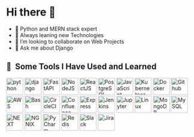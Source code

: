 ### <h1>Hi there 👋</h1>

<!--
**mehar13hamza/mehar13hamza** is a ✨ _special_ ✨ repository because its `README.md` (this file) appears on your GitHub profile.

Here are some ideas to get you started:

-->

- 🔭 Python and MERN stack expert 
- 🌱 Always leaning new Technologies
- 👯 I’m looking to collaborate on Web Projects
- 💬 Ask me about Django

<h2> 🚀 &nbsp;Some Tools I Have Used and Learned</h2>
<p align="left">
<img src="https://cdn.jsdelivr.net/gh/devicons/devicon/icons/python/python-original.svg" alt="python" width="45" height="45"/>
<img src="https://cdn.jsdelivr.net/gh/devicons/devicon/icons/django/django-plain.svg" alt="django" width="45" height="45"/>
<img src="https://cdn.jsdelivr.net/gh/devicons/devicon/icons/flask/flask-original-wordmark.svg" alt="FastAPI" width="45" height="45"/>
<img src="https://cdn.jsdelivr.net/gh/devicons/devicon/icons/nodejs/nodejs-original.svg" alt="NodeJS" width="45" height="45"/>
<img src="https://cdn.jsdelivr.net/gh/devicons/devicon/icons/react/react-original.svg" alt="ReactJS" width="45" height="45"/>
<img src="https://cdn.jsdelivr.net/gh/devicons/devicon/icons/postgresql/postgresql-original.svg" alt="PostgreSQL" width="45" height="45"/>
<img src="https://cdn.jsdelivr.net/gh/devicons/devicon/icons/javascript/javascript-original.svg" alt="JavaScript" width="45" height="45"/>
<img src="https://cdn.jsdelivr.net/gh/devicons/devicon/icons/kubernetes/kubernetes-plain.svg" alt="Kubernetees" width="45" height="45"/>
<img src="https://cdn.jsdelivr.net/gh/devicons/devicon/icons/docker/docker-original.svg" alt="Docker" width="45" height="45"/>
<img src="https://cdn.jsdelivr.net/gh/devicons/devicon/icons/github/github-original.svg" alt="Github" width="45" height="45"/>
<img src="https://cdn.jsdelivr.net/gh/devicons/devicon/icons/amazonwebservices/amazonwebservices-original-wordmark.svg" alt="AWS" width="45" height="45"/>
<img src="https://cdn.jsdelivr.net/gh/devicons/devicon/icons/bash/bash-original.svg" alt="Bash" width="45" height="45"/>
<img src="https://cdn.jsdelivr.net/gh/devicons/devicon/icons/circleci/circleci-plain.svg" alt="CircleCI" width="45" height="45"/>
<img src="https://cdn.jsdelivr.net/gh/devicons/devicon/icons/confluence/confluence-original.svg" alt="Confluence" width="45" height="45"/>
<img src="https://cdn.jsdelivr.net/gh/devicons/devicon/icons/express/express-original.svg" alt="Express" width="45" height="45"/>
<img src="https://cdn.jsdelivr.net/gh/devicons/devicon/icons/jenkins/jenkins-original.svg" alt="Jenkins" width="45" height="45"/>
<img src="https://cdn.jsdelivr.net/gh/devicons/devicon/icons/jupyter/jupyter-original-wordmark.svg" alt="Jupyter" width="45" height="45"/>
<img src="https://cdn.jsdelivr.net/gh/devicons/devicon/icons/linux/linux-original.svg" alt="Linux" width="45" height="45"/>
<img src="https://cdn.jsdelivr.net/gh/devicons/devicon/icons/mongodb/mongodb-original.svg" alt="MongoDB" width="45" height="45"/>
<img src="https://cdn.jsdelivr.net/gh/devicons/devicon/icons/mysql/mysql-original.svg" alt="MySQL" width="45" height="45"/>
<img src="https://cdn.jsdelivr.net/gh/devicons/devicon/icons/nextjs/nextjs-original-wordmark.svg" alt="NEXT" width="45" height="45"/>
<img src="https://cdn.jsdelivr.net/gh/devicons/devicon/icons/nginx/nginx-original.svg" alt="NGNIX" width="45" height="45"/>
<img src="https://cdn.jsdelivr.net/gh/devicons/devicon/icons/pycharm/pycharm-original.svg" alt="PyCharm" width="45" height="45"/>
<img src="https://cdn.jsdelivr.net/gh/devicons/devicon/icons/redis/redis-original-wordmark.svg" alt="Redis" width="45" height="45"/>
<img src="https://cdn.jsdelivr.net/gh/devicons/devicon/icons/slack/slack-original-wordmark.svg" alt="Slack" width="45" height="45"/>
<img src="https://cdn.jsdelivr.net/gh/devicons/devicon/icons/jira/jira-original-wordmark.svg" alt="Jira" width="45" height="45"/>
</p>

